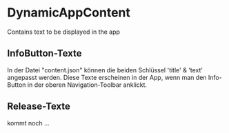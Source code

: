 # DynamicAppContent
Contains text to be displayed in the app

## InfoButton-Texte

In der Datei "content.json" können die beiden Schlüssel 'title' & 'text' angepasst werden. 
Diese Texte erscheinen in der App, wenn man den Info-Button in der oberen Navigation-Toolbar anklickt.

## Release-Texte

kommt noch ...
